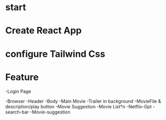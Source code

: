 # start

# Create React App

# configure Tailwind Css

# Feature

-Login Page

-Browser
-Header
-Body
-Main Movie
-Trailer in background
-MovieFile & description/play button
-Movie Suggestion
-Movie List\*n
-Netflix-Gpt
-search-bar
-Movie-suggestion
